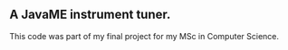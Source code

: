 ## A JavaME instrument tuner.

This code was part of my final project for my MSc in Computer Science.